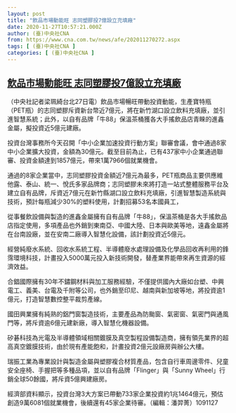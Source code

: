 ```yaml
---
layout: post
title: "飲品市場動能旺 志同塑膠投7億設立充填廠"
date: 2020-11-27T10:57:21.000Z
author: (臺)中央社CNA
from: https://www.cna.com.tw/news/afe/202011270272.aspx
tags: [ (臺)中央社CNA ]
categories: [ (臺)中央社CNA ]
---
```

<!--1606474641000-->
[飲品市場動能旺 志同塑膠投7億設立充填廠](https://www.cna.com.tw/news/afe/202011270272.aspx)
------

<div>
<div></div><div class="paragraph"><p>（中央社記者梁珮綺台北27日電）飲品市場暢旺帶動投資動能，生產寶特瓶（PET瓶）的志同塑膠斥資新台幣近7億元，將在新竹湖口設立飲料充填廠，並引進智慧系統；此外，以自有品牌「牛88」保溫茶桶獲各大手搖飲品店青睞的進鑫金屬，擬投資近5億元建廠。</p><p>投資台灣事務所今天召開「中小企業加速投資行動方案」聯審會議，會中通過8家中小企業擴大投資，金額為30億元。截至目前為止，已有437家中小企業通過聯審、投資金額達到1857億元，帶來1萬7966個就業機會。</p><p>通過的8家企業當中，志同塑膠投資金額近7億元為最多，PET瓶商品主要供應維他露、泰山、統一、悅氏多家品牌商；志同塑膠未來將打造一站式整體服務平台及建立自有品牌，斥資近7億元在新竹縣湖口設立飲料充填廠，引進智慧製造系統與技術，預計每瓶減少30%的塑料使用，計劃招募53名本國員工，</p><p>從事餐飲設備與製造的進鑫金屬擁有自有品牌「牛88」，保溫茶桶是各大手搖飲品店指定使用，多項產品也外銷到東南亞、中國大陸、日本與歐美等地，遠鑫金屬將在台南設廠，並在安南二廠導入智慧化設備，該計劃投資近5億元。</p><p>經營純廢水系統、回收水系統工程、半導體廢水處理設備及化學品回收再利用的鋒霈環境科技，計畫投入5000萬元投入新技術開發，替產業界能帶來再生資源的經濟效益。</p><p>合錩國際擁有30年不鏽鋼材料與加工服務經驗，不僅提供國內大廠如台塑、中興電工、義美、台電及千附等公司，也外銷至印尼、越南與新加坡等地，將投資逾1億元，打造智慧數控整平裁剪產線。</p><p>國田興業擁有純熟的鋁門窗製造技術，主要產品為防颱窗、氣密窗、氣密門與通風門等，將斥資逾6億元建新廠，導入智慧化機器設備。</p><p>矽碁科技為光電及半導體領域相關鍍膜及真空製程設備製造商，擁有領先業界的超高真空鍍膜技術，由於現有產能飽和，計畫投資2億元設廠房與辦公大樓。</p><p>瑞振工業為專業設計與製造金屬與塑膠複合材質產品，包含自行車周邊零件、兒童安全座椅、手握把等多種品項，並以自有品牌「Flinger」與「Sunny Wheel」行銷全球50餘國，將斥資5億興建廠房。</p><p>經濟部資料顯示，投資台灣3大方案已帶動733家企業投資約1兆1464億元，預估創造9萬6081個就業機會，後續還有45家企業待審。（編輯：潘羿菁）1091127</p></div>
</div>
